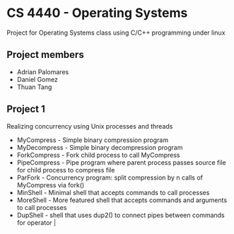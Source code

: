 # CS 4440 - Operating Systems

Project for Operating Systems class using C/C++ programming under linux

## Project members

- Adrian Palomares
- Daniel Gomez
- Thuan Tang

## Project 1

Realizing concurrency using Unix processes and threads

- MyCompress - Simple binary compression program
- MyDecompress - Simple binary decompression program
- ForkCompress - Fork child process to call MyCompress
- PipeCompress - Pipe program where parent process passes source file for child process to compress file
- ParFork - Concurrency program: split compression by n calls of MyCompress via fork()
- MinShell - Minimal shell that accepts commands to call processes
- MoreShell - More featured shell that accepts commands and arguments to call processes
- DupShell - shell that uses dup2() to connect pipes between commands for operator |
